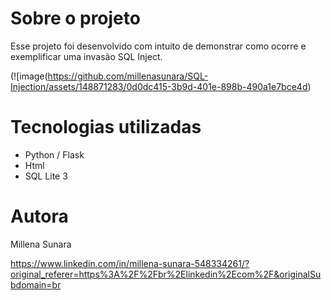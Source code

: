 # Sobre o projeto
Esse projeto foi desenvolvido com intuito de demonstrar como ocorre e exemplificar uma invasão SQL Inject. 

(![image(https://github.com/millenasunara/SQL-Injection/assets/148871283/0d0dc415-3b9d-401e-898b-490a1e7bce4d)

# Tecnologias utilizadas
- Python / Flask
- Html
- SQL Lite 3
  
# Autora

Millena Sunara

https://www.linkedin.com/in/millena-sunara-548334261/?original_referer=https%3A%2F%2Fbr%2Elinkedin%2Ecom%2F&originalSubdomain=br
